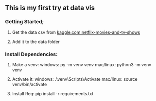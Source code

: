 ## This is my first try at data vis

### Getting Started;
1. Get the data csv from [kaggle.com netflix-movies-and-tv-shows](https://www.kaggle.com/shivamb/netflix-shows)

2. Add it to the data folder 


### Install Dependencies:
1. Make a venv:
    windows: py -m venv venv
    mac/linux: python3 -m venv venv

2. Activate it:
    windows: .\venv\Scripts\Activate
    mac/linux: source venv/bin/activate

3. Install Req:
    pip install -r requirements.txt